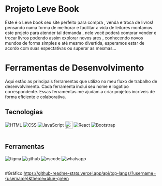 # Projeto Leve Book
Este é o Leve book seu site perfeito para compra , venda e troca de livros!
pensando numa forma de melhorar e facilitar a vida de leitores montamos este projeto para atender tal demanda , nele você poderá comprar vender e trocar livros podendo assim explorar novos ares , conhecendo novos mundos de forma simples e até mesmo divertida,
esperamos estar de acordo com suas espectativas ou superar as mesmas...

# Ferramentas de Desenvolvimento

Aqui estão as principais ferramentas que utilizo no meu fluxo de trabalho de desenvolvimento. Cada ferramenta inclui seu nome e logotipo correspondente. Essas ferramentas me ajudam a criar projetos incríveis de forma eficiente e colaborativa.

## Tecnologias

<div style="display: inline_block">
  <img align="center" alt="HTML" src="https://img.shields.io/badge/HTML-00009C?style=for-the-badge&logo=html5&logoColor=white" />
  <img align="center" alt="CSS" src="https://img.shields.io/badge/CSS-239120?&style=for-the-badge&logo=css3&logoColor=white" />
  <img align="center" alt="JavaScript" src="https://img.shields.io/badge/JavaScript-F7DF1E?style=for-the-badge&logo=javascript&logoColor=black" />
  <img align="center" alt="Firebase" src="https://img.shields.io/badge/Firebase-FFA500?style=for-the-badge&logo=firebase&logoColor=white" height="25" />
  <img align="center" alt="React" src="https://img.shields.io/badge/React-20232A?style=for-the-badge&logo=react&logoColor=61DAFB" />
  <img align="center" alt="Bootstrap" src="https://img.shields.io/badge/Bootstrap-563D7C?style=for-the-badge&logo=bootstrap&logoColor=white" />
</div><br/>



## Ferramentas
<div style="display: inline_block">
  <img align="center" alt="figma" src="https://img.shields.io/badge/Figma-F24E1E?style=for-the-badge&logo=figma&logoColor=white" />
  <img align="center" alt="github" src="https://img.shields.io/badge/GitHub-100000?style=for-the-badge&logo=github&logoColor=white" />
  <img align="center" alt="vscode" src="https://img.shields.io/badge/Visual_Studio_Code-0078D4?style=for-the-badge&logo=visual%20studio%20code&logoColor=white" />
  <img align="center" alt="whatsapp" src="https://img.shields.io/badge/WhatsApp-25D366?style=for-the-badge&logo=whatsapp&logoColor=white" />
</div><br/>




#Gráfico
https://github-readme-stats.vercel.app/api/top-langs/?username={username}&theme=blue-green
